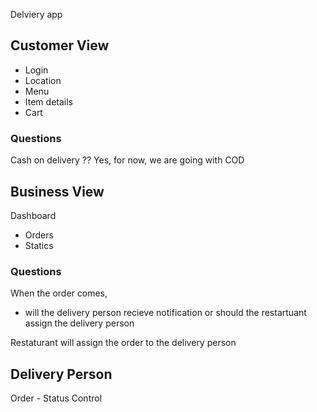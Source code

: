 Delviery  app

## Customer View
- Login 
- Location
- Menu
- Item details 
- Cart

### Questions
Cash on delivery ?? 
Yes, for now, we are going with COD



## Business View
Dashboard 
- Orders 
- Statics

### Questions
When the order comes, 
- will the delivery person recieve notification  or should the restartuant assign the delivery person

Restaturant will assign the order to the delivery person 


## Delivery Person
Order 
    - Status Control





